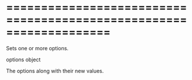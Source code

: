 <!--**
/*-------------------------------------------
    Auto-generated file. Do not modify.
-------------------------------------------

**-->
===================================================================
===================================================================

<!--shortDescription-->
Sets one or more options.
<!--/shortDescription-->

<!--paramName1-->options<!--/paramName1-->
<!--paramType1-->object<!--/paramType1-->
<!--paramDescription1-->
The options along with their new values.
<!--/paramDescription1-->

<!--fullDescription-->

<!--/fullDescription-->